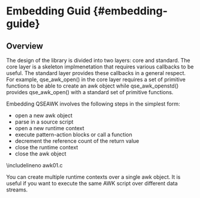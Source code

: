 Embedding Guid                                                {#embedding-guide}
================================================================================

Overview
---------

The design of the library is divided into two layers: core and standard.
The core layer is a skeleton implmenetation that requires various callbacks
to be useful. The standard layer provides these callbacks in a general respect.
For example, qse_awk_open() in the core layer requires a set of primitive 
functions to be able to create an awk object while qse_awk_openstd() provides 
qse_awk_open() with a standard set of primitive functions.

Embedding QSEAWK involves the following steps in the simplest form:

 - open a new awk object
 - parse in a source script
 - open a new runtime context
 - execute pattern-action blocks or call a function
 - decrement the reference count of the return value
 - close the runtime context
 - close the awk object

\includelineno awk01.c

You can create multiple runtime contexts over a single awk object. It is useful
if you want to execute the same AWK script over different data streams.

